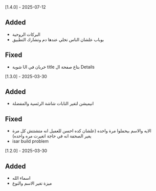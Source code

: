[1.4.0] - 2025-07-12

## Added

- البركات الروحية
- بوباب علشان الناس تخلي عندها دم وتشارك التطبيق

## Fixed

- شوية UI خربان في title بتاع صفحة ال Details

[1.3.0] - 2025-03-30

## Added

- انيميشن لتغير التابات شاشة الرئسية والمفضلة

## Fixed

- الايه والاسم بيحملوا مرة واحده (علشان كده احسن للعميل انه متشتتش كل مرة يغير الصحفة انه في حاجة اتغيرت مره واحده)
- isar build problem

[1.2.0] - 2025-03-30

## Added

- اسماء الله
- ميزة تغير الاسم والنوع
